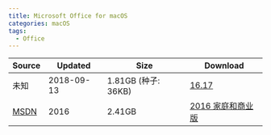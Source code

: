 ```yaml
---
title: Microsoft Office for macOS
categories: macOS
tags:
  - Office
---
```


| Source | Updated | Size | Download |
| ------ | ------- | -------- | ------- |
| <div class="unsafe">未知<div> | 2018-09-13 | 1.81GB (种子: 36KB) | [16.17](https://img.vim-cn.com/d5/74aa64e22a4d9f5c1afb77ea6c407480d8befd.zip) |
| <div class="unknown">[MSDN][MSDN]</div> | 2016 | 2.41GB | [2016 家庭和商业版][msoffice2016mac] |



[MSDN]: http://msdn.itellyou.cn/

[msoffice2016mac]: ed2k://|file|mu_office_home_and_business_2016_for_mac_mac_dvd_7027756.iso|1214924800|D6FA02597D30709949C4FEA6AA0F9D6B|/
